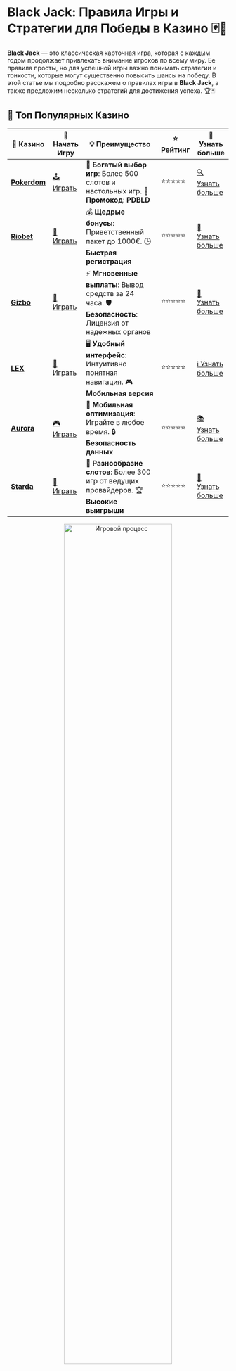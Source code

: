 # Black Jack: Правила Игры и Стратегии для Победы в Казино 🃏💸

**Black Jack** — это классическая карточная игра, которая с каждым годом продолжает привлекать внимание игроков по всему миру. Ее правила просты, но для успешной игры важно понимать стратегии и тонкости, которые могут существенно повысить шансы на победу. В этой статье мы подробно расскажем о правилах игры в **Black Jack**, а также предложим несколько стратегий для достижения успеха. 🏆🃏

## 🌟 Топ Популярных Казино

| 🎲 **Казино** | 🔗 **Начать Игру** | 💡 **Преимущество** | ⭐ **Рейтинг** | 🔗 **Узнать больше** |
|--------------|---------------------|---------------------|----------------|----------------------|
| [**Pokerdom**](https://brandplay.link/4k77v2yx) | [🕹️ Играть](https://brandplay.link/4k77v2yx) | 🎉 **Богатый выбор игр**: Более 500 слотов и настольных игр. 🎁 **Промокод**: **PDBLD** | ⭐⭐⭐⭐⭐ | [🔍 Узнать больше](https://brandplay.link/4k77v2yx) |
| [**Riobet**](https://brandplay.link/7xBLTPyj) | [🎰 Играть](https://brandplay.link/7xBLTPyj) | 💰 **Щедрые бонусы**: Приветственный пакет до 1000€. 🕒 **Быстрая регистрация** | ⭐⭐⭐⭐⭐ | [📖 Узнать больше](https://brandplay.link/7xBLTPyj) |
| [**Gizbo**](https://brandplay.link/bprXw4YV) | [🎲 Играть](https://brandplay.link/bprXw4YV) | ⚡ **Мгновенные выплаты**: Вывод средств за 24 часа. 🛡️ **Безопасность**: Лицензия от надежных органов | ⭐⭐⭐⭐⭐ | [📝 Узнать больше](https://brandplay.link/bprXw4YV) |
| [**LEX**](https://brandplay.link/zW4hdDFV) | [🤑 Играть](https://brandplay.link/zW4hdDFV) | 🖥️ **Удобный интерфейс**: Интуитивно понятная навигация. 🎮 **Мобильная версия** | ⭐⭐⭐⭐⭐ | [ℹ️ Узнать больше](https://brandplay.link/zW4hdDFV) |
| [**Aurora**](https://10trafic-stat2.com/click/668546556bcc6313411604bd/6766/13032/subaccount) | [🎮 Играть](https://10trafic-stat2.com/click/668546556bcc6313411604bd/6766/13032/subaccount) | 📱 **Мобильная оптимизация**: Играйте в любое время. 🔒 **Безопасность данных** | ⭐⭐⭐⭐⭐ | [📚 Узнать больше](https://10trafic-stat2.com/click/668546556bcc6313411604bd/6766/13032/subaccount) |
| [**Starda**](https://brandplay.link/fB7xwRFL) | [🎯 Играть](https://brandplay.link/fB7xwRFL) | 🎰 **Разнообразие слотов**: Более 300 игр от ведущих провайдеров. 🏆 **Высокие выигрыши** | ⭐⭐⭐⭐⭐ | [🔎 Узнать больше](https://brandplay.link/fB7xwRFL) |

<div align="center">
    <img src="https://i.pinimg.com/originals/1d/b3/25/1db325483acbe642c6d4e6fdd73a4988.gif" alt="Игровой процесс" width="70%">
</div>

## 💎 Лучшие Бонусы и Акции

| 🎲 **Казино** | 🔗 **Начать Игру** | 💡 **Преимущество** | ⭐ **Рейтинг** | 🔗 **Узнать больше** |
|--------------|---------------------|---------------------|----------------|----------------------|
| [**Kometa**](https://brandplay.link/8ZymQJV8) | [🎰 Играть](https://brandplay.link/8ZymQJV8) | 🎁 **Эксклюзивные бонусы**: Регулярные акции и промо. 🔄 **Программы лояльности** | ⭐⭐⭐⭐☆ | [🔍 Узнать больше](https://brandplay.link/8ZymQJV8) |
| [**R7**](https://brandplay.link/bMd3Yjsw) | [🕹️ Играть](https://brandplay.link/bMd3Yjsw) | 🕒 **Круглосуточная поддержка**: Всегда на связи. 💸 **Высокие лимиты** | ⭐⭐⭐⭐☆ | [📖 Узнать больше](https://brandplay.link/bMd3Yjsw) |
| [**7K**](https://brandplay.link/BvQyFShp) | [🎲 Играть](https://brandplay.link/BvQyFShp) | 🌟 **Эксклюзивные бонусы**: Только для VIP игроков. 🎉 **Сезонные акции** | ⭐⭐⭐⭐☆ | [📝 Узнать больше](https://brandplay.link/BvQyFShp) |
| [**Kent**](https://brandplay.link/Fv2WP3js) | [🤑 Играть](https://brandplay.link/Fv2WP3js) | 📈 **Высокий RTP**: Более 98%. 💼 **Профессиональная поддержка** | ⭐⭐⭐⭐☆ | [ℹ️ Узнать больше](https://brandplay.link/Fv2WP3js) |
| [**1Xslots**](https://brandplay.link/hSB1khtr) | [🎮 Играть](https://brandplay.link/hSB1khtr) | 🎉 **Множество акций**: Еженедельные бонусы и турниры. 🛡️ **Безопасность** | ⭐⭐⭐⭐☆ | [📚 Узнать больше](https://brandplay.link/hSB1khtr) |
| [**Gama**](https://brandplay.link/j6NMKsDz) | [🎯 Играть](https://brandplay.link/j6NMKsDz) | 🔍 **Интуитивный интерфейс**: Легкость использования. 🏅 **Престижные турниры** | ⭐⭐⭐⭐☆ | [🔎 Узнать больше](https://brandplay.link/j6NMKsDz) |

<div align="center">
    <img src="https://i.pinimg.com/originals/1d/b3/25/1db325483acbe642c6d4e6fdd73a4988.gif" alt="Игровой процесс" width="70%">
</div>

## 🚀 Быстрые Выигрыши и Поддержка

| 🎲 **Казино** | 🔗 **Начать Игру** | 💡 **Преимущество** | ⭐ **Рейтинг** | 🔗 **Узнать больше** |
|--------------|---------------------|---------------------|----------------|----------------------|
| [**Onion**](https://brandplay.link/zBGRVpQ9) | [🎰 Играть](https://brandplay.link/zBGRVpQ9) | 🤑 **Низкие ставки**: Идеально для начинающих. 🔄 **Быстрые выводы** | ⭐⭐⭐⭐☆ | [🔍 Узнать больше](https://brandplay.link/zBGRVpQ9) |
| [**Чемпион**](https://temon-gter.cfd/go/lRq?p80412p304504pcc44t17455) | [🕹️ Играть](https://temon-gter.cfd/go/lRq?p80412p304504pcc44t17455) | 🏅 **Лояльная программа**: Награды за активность. 🎁 **Ежемесячные бонусы** | ⭐⭐⭐⭐☆ | [📖 Узнать больше](https://temon-gter.cfd/go/lRq?p80412p304504pcc44t17455) |
| [**Vavada**](https://vavadapartner.pro/?promo=ea5c9275-6854-4505-94fc-95ab18221945-linkb2) | [🎲 Играть](https://vavadapartner.pro/?promo=ea5c9275-6854-4505-94fc-95ab18221945-linkb2) | 🚀 **Быстрая регистрация**: Начните играть мгновенно. 🔐 **Безопасные транзакции** | ⭐⭐⭐⭐☆ | [📝 Узнать больше](https://vavadapartner.pro/?promo=ea5c9275-6854-4505-94fc-95ab18221945-linkb2) |
| [**Friends**](https://gofriends.kim/linkb2) | [🤑 Играть](https://gofriends.kim/linkb2) | 🤝 **Социальные игры**: Играйте с друзьями. 🌐 **Мультиплатформенность** | ⭐⭐⭐⭐☆ | [ℹ️ Узнать больше](https://gofriends.kim/linkb2) |
| [**1WIN**](https://brandplay.link/smXVpBbG) | [🎮 Играть](https://brandplay.link/smXVpBbG) | 🏆 **Спортивные ставки**: Широкий выбор видов спорта. 💵 **Высокие коэффициенты** | ⭐⭐⭐⭐☆ | [📚 Узнать больше](https://brandplay.link/smXVpBbG) |
| [**Drip**](https://drp-ircp01.com/c07e6a3db) | [🎯 Играть](https://drp-ircp01.com/c07e6a3db) | 🌐 **Инновационные игры**: Новейшие игровые технологии. 🛡️ **Высокая безопасность** | ⭐⭐⭐⭐☆ | [🔎 Узнать больше](https://drp-ircp01.com/c07e6a3db) |
| [**JoyCasino**](https://rpc30.call2me.pro/?/ru/registration?apkpop=0&partner=p24970p3291217pc98f) | [🎰 Играть](https://rpc30.call2me.pro/?/ru/registration?apkpop=0&partner=p24970p3291217pc98f) | 🎁 **Приятные бонусы**: Ежедневные акции и подарки. 🕹️ **Разнообразие игр** | ⭐⭐⭐⭐☆ | [🔍 Узнать больше](https://rpc30.call2me.pro/?/ru/registration?apkpop=0&partner=p24970p3291217pc98f) |

<div align="center">
    <img src="https://i.pinimg.com/originals/1d/b3/25/1db325483acbe642c6d4e6fdd73a4988.gif" alt="Игровой процесс" width="70%">
</div>
---

✨ **Выбирайте лучшее казино для себя и наслаждайтесь игрой! Удачи!** ✨

## Что Такое Black Jack? 💡

**Black Jack** — это карточная игра, в которой цель игрока состоит в том, чтобы набрать 21 очко или приблизиться к этому числу, не превышая его. Игра проводится против дилера, а не других игроков, что делает ее уникальной. Чтобы победить, вам нужно либо набрать 21 очко (Black Jack), либо иметь больше очков, чем у дилера, но не больше 21.

### Основные Правила Игры в Black Jack 🃏

**Black Jack** — это игра с колодой карт, в которой используются карты с определенными значениями:
- **Карты с цифрами** (2-10) имеют номинал, равный их числу.
- **Картинки** (Король, Дама, Вальт) стоят 10 очков.
- **Туз** может стоить 1 или 11 очков, в зависимости от того, что выгоднее для игрока.

### Как Играть в Black Jack? 🎮

#### 1. Раздача Карт 🔄

Игра начинается с того, что каждому игроку и дилеру раздаются по две карты. Игроки видят обе свои карты, а дилер открывает одну карту, оставив вторую скрытой. На основе этих карт игроки принимают решения о дальнейшем ходе.

#### 2. Принятие Решений 🧐

После раздачи карт у игрока есть несколько вариантов действий:
- **Хит (Hit)**: взять еще одну карту.
- **Стенд (Stand)**: остаться с текущими картами.
- **Дабл (Double Down)**: удвоить ставку и взять только одну карту.
- **Сплит (Split)**: если у игрока две карты одинакового значения, он может разделить их на две отдельные руки, сделав дополнительную ставку.
- **Сдача (Surrender)**: отказаться от игры и потерять половину ставки (если такая опция доступна).

#### 3. Дилер и Победа 🎉

После того как все игроки завершили свои ходы, дилер раскрывает свою скрытую карту. Если у дилера меньше 17 очков, он обязан взять еще одну карту. Если у дилера 17 очков или больше, он остается. Если у дилера превышает 21, все оставшиеся игроки выигрывают.

**Цель игры** — набрать 21 очко или как можно ближе к этому числу, не переборщив. Побеждает тот, кто имеет больше очков, чем дилер, но не превышает 21.

## Стратегии для Победы в Black Jack 🧠

Хотя **Black Jack** — это игра, в которой большую роль играет удача, есть несколько стратегий, которые могут помочь вам повысить шансы на выигрыш.

### 1. Стандартная Стратегия Black Jack 📊

Стандартная стратегия включает в себя советы по тому, когда брать карту, когда остановиться, когда удвоить ставку и когда разделить карты. Вот несколько важных правил:

- **Если у вас 8 или меньше** — всегда берите карту (хит).
- **Если у вас 17 или больше** — стойте (stand).
- **Если у дилера открыта карта от 2 до 6**, а у вас меньше 12 очков — берите карту (hit). Если у вас больше 12, лучше стойте.
- **Когда у вас 11 очков**, всегда удваивайте ставку (double down).
- **Если у вас две одинаковые карты**, и их номинал меньше 10, лучше разделить их (split).

### 2. Управление Банкроллом 💰

Как и в любой азартной игре, важно правильно управлять своими деньгами. В **Black Jack** рекомендуется устанавливать лимиты на ставки и придерживаться их.

#### Советы по управлению банкроллом:
- **Не ставьте слишком много** на одну руку, особенно если у вас плохие карты.
- **Устанавливайте лимит на проигрыш**: решите заранее, сколько вы готовы потерять за сессию.
- **Используйте систему ставок**: например, увеличивайте ставку после выигрыша и уменьшайте после проигрыша.

### 3. Счет Карт (Card Counting) 🧮

Одной из более сложных стратегий является счет карт. Это метод, при котором игрок отслеживает, какие карты были выданы из колоды, чтобы оценить, какие карты могут остаться в игре. Если в колоде осталось много высоких карт, вероятность выигрыша увеличивается.

**Важно:** Счет карт не запрещен по закону, но онлайн-казино могут запретить его использование, если они заметят, что вы используете эту стратегию.

### 4. Стратегия По Ситуации 🎯

Игроки должны принимать решения в зависимости от карт дилера и своих собственных. Например:
- **Если дилер показывает 4, 5 или 6**, это считается слабой картой, и вероятность того, что он "переберет" (превысит 21), довольно высока.
- **Если дилер показывает 2 или 3**, он тоже может иметь слабую руку, так как ему нужно набирать минимум 17 очков.

## Часто Задаваемые Вопросы ❓

### 1. Какова цель игры в Black Jack? 🎯

Цель игры в **Black Jack** — набрать 21 очко или как можно ближе к этому числу, не превышая его. Также можно победить, если дилер перебрал 21.

### 2. Когда следует брать карту (Hit)? 🎮

Брать карту рекомендуется, если у вас 11 или меньше очков. Также стоит брать карту, если у вас между 12 и 16 очками, а дилер показывает слабую карту (например, 2-6).

### 3. Что такое сплит (Split) в Black Jack? 🔄

Сплит — это когда у вас две карты одинакового значения, и вы решаете разделить их на две отдельные руки. Для этого нужно сделать дополнительную ставку.

### 4. Можно ли использовать стратегию счета карт в онлайн-казино? 🎮

Хотя счет карт не запрещен в большинстве юрисдикций, онлайн-казино могут ограничить использование этой стратегии, если заметят, что вы ее применяете.

## Заключение

**Black Jack** — это захватывающая и стратегическая игра, которая требует внимательности, расчетливости и умения управлять своим банкроллом. Знание основных правил и применение правильной стратегии могут значительно повысить ваши шансы на успех. Играйте умно, наслаждайтесь процессом и пусть удача будет на вашей стороне! 🏆🃏
